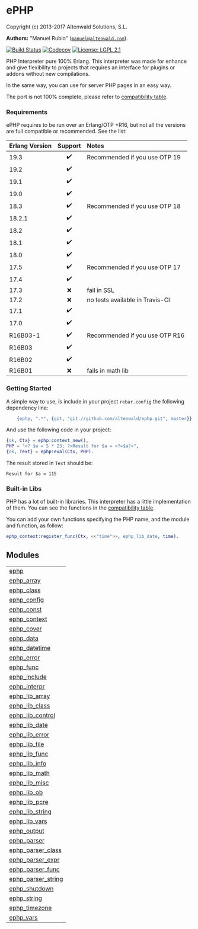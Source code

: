 

# ePHP #

Copyright (c) 2013-2017 Altenwald Solutions, S.L.

__Authors:__ "Manuel Rubio" ([`manuel@altenwald.com`](mailto:manuel@altenwald.com)).

[![Build Status](https://img.shields.io/travis/altenwald/ephp/master.svg)](https://travis-ci.org/altenwald/ephp)
[![Codecov](https://img.shields.io/codecov/c/github/altenwald/ephp.svg)](https://codecov.io/gh/altenwald/ephp)
[![License: LGPL 2.1](https://img.shields.io/github/license/altenwald/ephp.svg)](https://raw.githubusercontent.com/altenwald/ephp/master/COPYING)

PHP Interpreter pure 100% Erlang. This interpreter was made for enhance and give flexibility to projects that requires an interface for plugins or addons without new compilations.

In the same way, you can use for server PHP pages in an easy way.

The port is not 100% complete, please refer to [compatibility table](doc/COMPATIBILITY.md).


### <a name="Requirements">Requirements</a> ###

ePHP requires to be run over an Erlang/OTP +R16, but not all the versions are full compatible or recommended. See the list:

| Erlang Version | Support | Notes |
|:---|:---:|:---|
| 19.3 | :heavy_check_mark: | Recommended if you use OTP 19 |
| 19.2 | :heavy_check_mark: | |
| 19.1 | :heavy_check_mark: | |
| 19.0 | :heavy_check_mark: | |
| 18.3 | :heavy_check_mark: | Recommended if you use OTP 18 |
| 18.2.1 | :heavy_check_mark: | |
| 18.2 | :heavy_check_mark: | |
| 18.1 | :heavy_check_mark: | |
| 18.0 | :heavy_check_mark: | |
| 17.5 | :heavy_check_mark: | Recommended if you use OTP 17 |
| 17.4 | :heavy_check_mark: | |
| 17.3 | :x: | fail in SSL |
| 17.2 | :x: | no tests available in Travis-CI |
| 17.1 | :heavy_check_mark: | |
| 17.0 | :heavy_check_mark: | |
| R16B03-1 | :heavy_check_mark: | Recommended if you use OTP R16 |
| R16B03 | :heavy_check_mark: | |
| R16B02 | :heavy_check_mark: | |
| R16B01 | :x: | fails in math lib |


### <a name="Getting_Started">Getting Started</a> ###

A simple way to use, is include in your project `rebar.config` the following dependency line:

```erlang
    {ephp, ".*", {git, "git://github.com/altenwald/ephp.git", master}}
```

And use the following code in your project:

```erlang
{ok, Ctx} = ephp:context_new(),
PHP = "<? $a = 5 * 23; ?>Result for $a = <?=$a?>",
{ok, Text} = ephp:eval(Ctx, PHP).
```

The result stored in `Text` should be:

```
Result for $a = 115
```


### <a name="Built-in_Libs">Built-in Libs</a> ###

PHP has a lot of built-in libraries. This interpreter has a little implementation of them. You can see the functions in the [compatibility table](doc/COMPATIBILITY.md).

You can add your own functions specifying the PHP name, and the module and function, as follow:

```erlang
ephp_context:register_func(Ctx, <<"time">>, ephp_lib_date, time).
```



## Modules ##


<table width="100%" border="0" summary="list of modules">
<tr><td><a href="ephp.md" class="module">ephp</a></td></tr>
<tr><td><a href="ephp_array.md" class="module">ephp_array</a></td></tr>
<tr><td><a href="ephp_class.md" class="module">ephp_class</a></td></tr>
<tr><td><a href="ephp_config.md" class="module">ephp_config</a></td></tr>
<tr><td><a href="ephp_const.md" class="module">ephp_const</a></td></tr>
<tr><td><a href="ephp_context.md" class="module">ephp_context</a></td></tr>
<tr><td><a href="ephp_cover.md" class="module">ephp_cover</a></td></tr>
<tr><td><a href="ephp_data.md" class="module">ephp_data</a></td></tr>
<tr><td><a href="ephp_datetime.md" class="module">ephp_datetime</a></td></tr>
<tr><td><a href="ephp_error.md" class="module">ephp_error</a></td></tr>
<tr><td><a href="ephp_func.md" class="module">ephp_func</a></td></tr>
<tr><td><a href="ephp_include.md" class="module">ephp_include</a></td></tr>
<tr><td><a href="ephp_interpr.md" class="module">ephp_interpr</a></td></tr>
<tr><td><a href="ephp_lib_array.md" class="module">ephp_lib_array</a></td></tr>
<tr><td><a href="ephp_lib_class.md" class="module">ephp_lib_class</a></td></tr>
<tr><td><a href="ephp_lib_control.md" class="module">ephp_lib_control</a></td></tr>
<tr><td><a href="ephp_lib_date.md" class="module">ephp_lib_date</a></td></tr>
<tr><td><a href="ephp_lib_error.md" class="module">ephp_lib_error</a></td></tr>
<tr><td><a href="ephp_lib_file.md" class="module">ephp_lib_file</a></td></tr>
<tr><td><a href="ephp_lib_func.md" class="module">ephp_lib_func</a></td></tr>
<tr><td><a href="ephp_lib_info.md" class="module">ephp_lib_info</a></td></tr>
<tr><td><a href="ephp_lib_math.md" class="module">ephp_lib_math</a></td></tr>
<tr><td><a href="ephp_lib_misc.md" class="module">ephp_lib_misc</a></td></tr>
<tr><td><a href="ephp_lib_ob.md" class="module">ephp_lib_ob</a></td></tr>
<tr><td><a href="ephp_lib_pcre.md" class="module">ephp_lib_pcre</a></td></tr>
<tr><td><a href="ephp_lib_string.md" class="module">ephp_lib_string</a></td></tr>
<tr><td><a href="ephp_lib_vars.md" class="module">ephp_lib_vars</a></td></tr>
<tr><td><a href="ephp_output.md" class="module">ephp_output</a></td></tr>
<tr><td><a href="ephp_parser.md" class="module">ephp_parser</a></td></tr>
<tr><td><a href="ephp_parser_class.md" class="module">ephp_parser_class</a></td></tr>
<tr><td><a href="ephp_parser_expr.md" class="module">ephp_parser_expr</a></td></tr>
<tr><td><a href="ephp_parser_func.md" class="module">ephp_parser_func</a></td></tr>
<tr><td><a href="ephp_parser_string.md" class="module">ephp_parser_string</a></td></tr>
<tr><td><a href="ephp_shutdown.md" class="module">ephp_shutdown</a></td></tr>
<tr><td><a href="ephp_string.md" class="module">ephp_string</a></td></tr>
<tr><td><a href="ephp_timezone.md" class="module">ephp_timezone</a></td></tr>
<tr><td><a href="ephp_vars.md" class="module">ephp_vars</a></td></tr></table>

